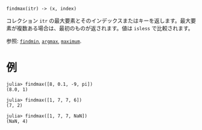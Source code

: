 ```
findmax(itr) -> (x, index)
```

コレクション `itr` の最大要素とそのインデックスまたはキーを返します。最大要素が複数ある場合は、最初のものが返されます。値は `isless` で比較されます。

参照: [`findmin`](@ref), [`argmax`](@ref), [`maximum`](@ref).

# 例

```jldoctest
julia> findmax([8, 0.1, -9, pi])
(8.0, 1)

julia> findmax([1, 7, 7, 6])
(7, 2)

julia> findmax([1, 7, 7, NaN])
(NaN, 4)
```
